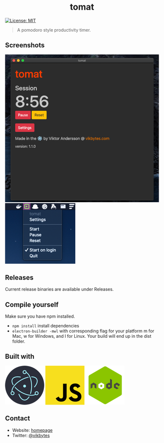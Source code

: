 <h1 align="center">tomat</h1>
<p>
  <a href="#" target="_blank">
    <img alt="License: MIT" src="https://img.shields.io/github/license/vikbytes/tomat-electron?style=for-the-badge" />
  </a>
</p>

> A pomodoro style productivity timer.

## Screenshots
<img src="./img/settings-screenshot.png" />
<img src="./img/tray-screenshot.png" />

## Releases
Current release binaries are available under Releases.

## Compile yourself
Make sure you have npm installed.
- `npm install` install dependencies
- `electron-builder -mwl` with corresponding flag for your platform
m for Mac, w for Windows, and l for Linux.
Your build will end up in the dist folder.

## Built with
<img src="./img/electronjs.png" width=128px height=128px />
<img src="./img/js.png" width=128px height=128px />
<img src="./img/nodejs.png" width=128px height=128px />

## Contact
* Website: [homepage](https://www.vikbytes.com)
* Twitter: [@vikbytes](https://twitter.com/vikbytes)